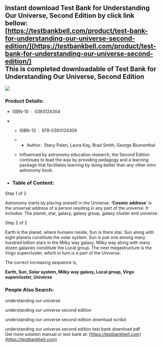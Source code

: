 Instant download **Test Bank for Understanding Our Universe, Second Edition** by click link bellow:  
[https://testbankbell.com/product/test-bank-for-understanding-our-universe-second-edition/](https://testbankbell.com/product/test-bank-for-understanding-our-universe-second-edition/)  
This is completed downloadable of Test Bank for Understanding Our Universe, Second Edition
------------------------------------------------------------------------------------------


![](https://testbankbell.com/wp-content/uploads/2023/05/Test-Bank-for-Understanding-Our-Universe-Second-Edition-228x228-1.jpg)
### Product Details:


* ISBN-10 ‏ : ‎ 0393124304
* * ISBN-13 ‏ : ‎ 978-0393124309
  * * Author:  Stacy Palen, Laura Kay, Brad Smith, George Blumenthal
   
  * Influenced by astronomy education research, the Second Edition continues to lead the way by providing pedagogy and a learning package that facilitates learning by doing better than any other intro astronomy book.
 
* ### Table of Content:


Step 1 of 2



Astronomy starts by placing oneself in the Universe. **‘Cosmic address**’ is the universal address of a person residing in any part of the universe. It includes: The planet, star, galaxy, galaxy group, galaxy cluster and universe.





Step 2 of 2



Earth is the planet, where humans reside, Sun is there star. Sun along with eight planets constitute the solar system. Sun is just one among many hundred billion stars in the Milky way galaxy. Milky way along with many dozen galaxies constitute the Local group. The next megastructure is the Virgo supercluster, which in turn is a part of the Universe.

The correct increasing sequence is,

**Earth, Sun, Solar system, Milky way galaxy, Local group, Virgo supercluster, Universe**




 ### People Also Search:


 understanding our universe

 understanding our universe second edition

 understanding our universe second edition download scribd

 understanding our universe second edition test bank download pdf  
  Get more solution manual or test bank at: [https://testbankbell.com](https://testbankbell.com)
